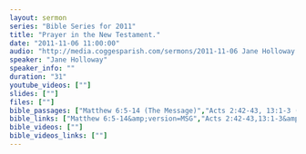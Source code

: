 ```yaml
---
layout: sermon
series: "Bible Series for 2011"
title: "Prayer in the New Testament."
date: "2011-11-06 11:00:00"
audio: "http://media.coggesparish.com/sermons/2011-11-06 Jane Holloway.mp3"
speaker: "Jane Holloway"
speaker_info: ""
duration: "31"
youtube_videos: [""]
slides: [""]
files: [""]
bible_passages: ["Matthew 6:5-14 (The Message)","Acts 2:42-43, 13:1-3 (NIV)"]
bible_links: ["Matthew 6:5-14&amp;version=MSG","Acts 2:42-43,13:1-3&amp;version=NIV"]
bible_videos: [""]
bible_videos_links: [""]
---
```

